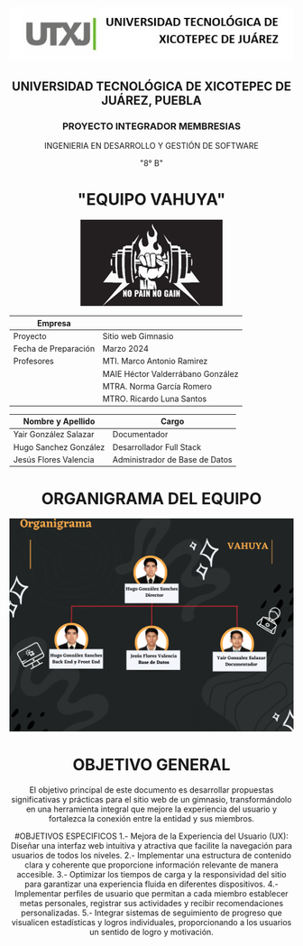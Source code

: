<p align="center">
  <img src="https://github.com/Hugosago/P.F/blob/yair/Documentacion/Logo.jpg" alt="Imagen Logo">
</p>
<div align="center">

## UNIVERSIDAD TECNOLÓGICA DE XICOTEPEC DE JUÁREZ, PUEBLA
### PROYECTO INTEGRADOR MEMBRESIAS
INGENIERIA EN DESARROLLO Y GESTIÓN DE SOFTWARE 

"8° B"

# "EQUIPO VAHUYA"
<p align="center">
  <img src="https://github.com/Hugosago/P.F/blob/yair/Documentacion/logo%20empresa.jpg" alt="Logo Empresa">
</p>

| Empresa          |                                |
| ----------------|-------------------------------------|
| Proyecto        | Sitio web Gimnasio                 |
| Fecha de Preparación | Marzo 2024                     |
| Profesores      | MTI. Marco Antonio Ramirez         |
|                 | MAIE Héctor Valderrábano González |
|                 | MTRA. Norma García Romero          |
|                 | MTRO. Ricardo Luna Santos         |

| Nombre y Apellido           | Cargo                            |
| --------------------------- | -------------------------------- |
| Yair González Salazar | Documentador                   |
| Hugo Sanchez González            | Desarrollador Full Stack |
| Jesús Flores Valencia | Administrador de Base de Datos |

# ORGANIGRAMA DEL EQUIPO
<p align="center">
  <img src="https://github.com/Hugosago/P.F/blob/yair/Documentacion/Organigrama.png" alt="Organigrama">
</p>

# OBJETIVO GENERAL
El objetivo principal de este documento es desarrollar propuestas significativas y prácticas para el sitio web de un gimnasio, transformándolo en una herramienta
integral que mejore la experiencia del usuario y fortalezca la conexión entre la entidad y sus miembros.


#OBJETIVOS ESPECIFICOS
1.- Mejora de la Experiencia del Usuario (UX): Diseñar una interfaz web intuitiva
y atractiva que facilite la navegación para usuarios de todos los niveles.
2.- Implementar una estructura de contenido clara y coherente que proporcione
información relevante de manera accesible.
3.- Optimizar los tiempos de carga y la responsividad del sitio para garantizar
una experiencia fluida en diferentes dispositivos.
4.- Implementar perfiles de usuario que permitan a cada miembro establecer
metas personales, registrar sus actividades y recibir recomendaciones
personalizadas.
5.- Integrar sistemas de seguimiento de progreso que visualicen estadísticas y
logros individuales, proporcionando a los usuarios un sentido de logro y motivación.


</div>
